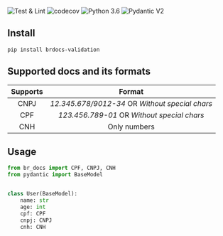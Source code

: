 ![Test & Lint](https://github.com/vinicius-oa/BRdocs-validation/actions/workflows/python-app.yml/badge.svg)
![codecov](https://codecov.io/gh/vinicius-oa/BRdocs-validation/graph/badge.svg?token=Z211YIKO8L)
![Python 3.6](https://img.shields.io/badge/python-3.9_|_3.10_|_3.11_|_3.12-2334D058.svg)
![Pydantic V2](https://img.shields.io/badge/Pydantic_V2->=2.0-2334D058.svg)

## Install
```
pip install brdocs-validation
```


## Supported docs and its formats

| Supports |                     Format                      |
|:--------:|:-----------------------------------------------:|
|   CNPJ   | *12.345.678/9012-34* OR _Without special chars_ |
|   CPF    |   *123.456.789-01* OR _Without special chars_   |
|   CNH    |                  Only numbers                   |

## Usage 

```python
from br_docs import CPF, CNPJ, CNH
from pydantic import BaseModel


class User(BaseModel): 
    name: str
    age: int
    cpf: CPF
    cnpj: CNPJ
    cnh: CNH
```